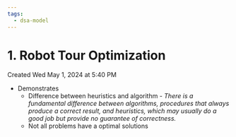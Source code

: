 ```yaml
---
tags:
  - dsa-model
---
```

# 1. Robot Tour Optimization
Created Wed May 1, 2024 at 5:40 PM

- Demonstrates
	- Difference between heuristics and algorithm - *There is a fundamental difference between algorithms, procedures that always produce a correct result, and heuristics, which may usually do a good job but provide no guarantee of correctness.*
	- Not all problems have a optimal solutions